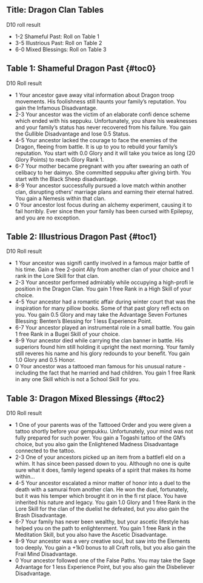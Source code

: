Title: Dragon Clan Tables
---
D10 roll result

- 1-2 Shameful Past: Roll on Table 1
- 3-5 Illustrious Past: Roll on Table 2
- 6-0 Mixed Blessings: Roll on Table 3

## <span>Table 1: Shameful Dragon Past</span> {#toc0}

D10 Roll result

- 1 Your ancestor gave away vital information about Dragon troop movements. His foolishness still haunts your family’s reputation. You gain the Infamous Disadvantage.
- 2-3 Your ancestor was the victim of an elaborate confi dence scheme which ended with his seppuku. Unfortunately, you share his weaknesses and your family’s status has never recovered from his failure. You gain the Gullible Disadvantage and lose 0.5 Status.
- 4-5 Your ancestor lacked the courage to face the enemies of the Dragon, fleeing from battle. It is up to you to rebuild your family’s reputation. You start with 0.0 Glory and it will take you twice as long (20 Glory Points) to reach Glory Rank 1.
- 6-7 Your mother became pregnant with you after swearing an oath of celibacy to her daimyo. She committed seppuku after giving birth. You start with the Black Sheep disadvantage.
- 8-9 Your ancestor successfully pursued a love match within another clan, disrupting others’ marriage plans and earning their eternal hatred. You gain a Nemesis within that clan.
- 0 Your ancestor lost focus during an alchemy experiment, causing it to fail horribly. Ever since then your family has been cursed with Epilepsy, and you are no exception.

## <span>Table 2: Illustrious Dragon Past</span> {#toc1}

D10 Roll result

- 1 Your ancestor was signifi cantly involved in a famous major battle of his time. Gain a free 2-point Ally from another clan of your choice and 1 rank in the Lore Skill for that clan.
- 2-3 Your ancestor performed admirably while occupying a high-profi le position in the Dragon Clan. You gain 1 free Rank in a High Skill of your choice.
- 4-5 Your ancestor had a romantic affair during winter court that was the inspiration for many pillow books. Some of that past glory refl ects on you. You gain 0.5 Glory and may take the Advantage Seven Fortunes Blessing: Benten’s Blessing for 1 less Experience Point.
- 6-7 Your ancestor played an instrumental role in a small battle. You gain 1 free Rank in a Bugei Skill of your choice.
- 8-9 Your ancestor died while carrying the clan banner in battle. His superiors found him still holding it upright the next morning. Your family still reveres his name and his glory redounds to your benefit. You gain 1.0 Glory and 0.5 Honor.
- 0 Your ancestor was a tattooed man famous for his unusual nature - including the fact that he married and had children. You gain 1 free Rank in any one Skill which is not a School Skill for you.

## <span>Table 3: Dragon Mixed Blessings</span> {#toc2}

D10 Roll result

- 1 One of your parents was of the Tattooed Order and you were given a tattoo shortly before your gempukku. Unfortunately, your mind was not fully prepared for such power. You gain a Togashi tattoo of the GM’s choice, but you also gain the Enlightened Madness Disadvantage connected to the tattoo.
- 2-3 One of your ancestors picked up an item from a battlefi eld on a whim. It has since been passed down to you. Although no one is quite sure what it does, family legend speaks of a spirit that makes its home within&#8230;
- 4-5 Your ancestor escalated a minor matter of honor into a duel to the death with a samurai from another clan. He won the duel, fortunately, but it was his temper which brought it on in the fi rst place. You have inherited his nature and legacy. You gain 1.0 Glory and 1 free Rank in the Lore Skill for the clan of the duelist he defeated, but you also gain the Brash Disadvantage.
- 6-7 Your family has never been wealthy, but your ascetic lifestyle has helped you on the path to enlightenment. You gain 1 free Rank in the Meditation Skill, but you also have the Ascetic Disadvantage.
- 8-9 Your ancestor was a very creative soul, but saw into the Elements too deeply. You gain a +1k0 bonus to all Craft rolls, but you also gain the Frail Mind Disadvantage.
- 0 Your ancestor followed one of the False Paths. You may take the Sage Advantage for 1 less Experience Point, but you also gain the Disbeliever Disadvantage.

